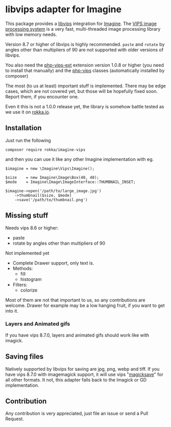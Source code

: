 # libvips adapter for Imagine
 
This package provides a [libvips](https://github.com/libvips/libvips) integration for [Imagine](https://imagine.readthedocs.io/en/latest/). The [VIPS image processing system](https://libvips.github.io/libvips/) is a very fast, multi-threaded image processing library with low memory needs.

Version 8.7 or higher of libvips is highly recommended. `paste` and `rotate` by angles other than multipliers of 90 are not supported with older versions of libvips.
 
You also need the [php-vips-ext](https://github.com/libvips/php-vips-ext) extension version 1.0.8 or higher (you need to install that manually) and the [php-vips](https://github.com/libvips/php-vips) classes (automatically installed by composer)

The most (to us at least) important stuff is implemented. There may be edge cases, which are not covered yet, but those will be hopefully fixed soon. Report them, if you encounter one.

Even it this is not a 1.0.0 release yet, the library is somehow battle tested as we use it on [rokka.io](https://rokka.io).

## Installation
 
Just run the following
 
```
composer require rokka/imagine-vips
```
 
 and then you can use it like any other Imagine implementation with eg.
 
```
$imagine = new \Imagine\Vips\Imagine();

$size    = new Imagine\Image\Box(40, 40);
$mode    = Imagine\Image\ImageInterface::THUMBNAIL_INSET;

$imagine->open('/path/to/large_image.jpg')
    ->thumbnail($size, $mode)
    ->save('/path/to/thumbnail.png')
```
 
## Missing stuff

Needs vips 8.6 or higher:

* paste
* rotate by angles other than multipliers of 90

Not implemented yet
 
 * Complete Drawer support, only text is. 
 * Methods:
   * fill
   * histogram
 * Filters:
   * colorize

Most of them are not that important to us, so any contributions are welcome. Drawer for example may be a low hanging fruit, if you want to get into it.
  
### Layers and Animated gifs

If you have vips 8.7.0, layers and animated gifs should work like with imagick. 

## Saving files

Natively supported by libvips for saving are jpg, png, webp and tiff. If you have vips 8.7.0 with imagemagick support, it will use vips "[magicksave](https://libvips.github.io/libvips/API/current/VipsForeignSave.html#vips-magicksave)" for all other formats. It not, this adapter falls back to the Imagick or GD implementation.

## Contribution

Any contribution is very appreciated, just file an issue or send a Pull Request.
 
 
